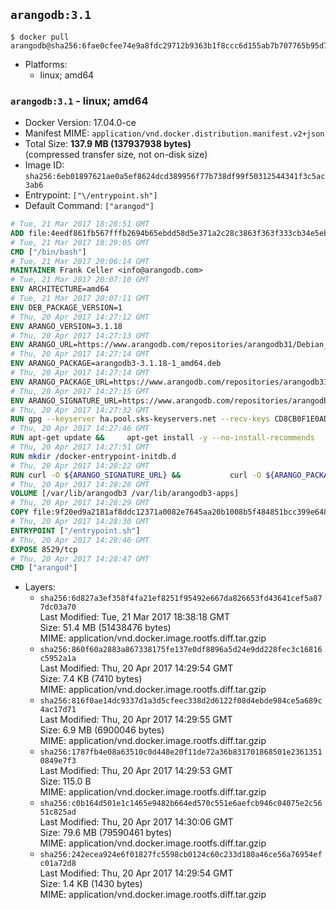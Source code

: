 ## `arangodb:3.1`

```console
$ docker pull arangodb@sha256:6fae0cfee74e9a8fdc29712b9363b1f8ccc6d155ab7b707765b95d7375098fdb
```

-	Platforms:
	-	linux; amd64

### `arangodb:3.1` - linux; amd64

-	Docker Version: 17.04.0-ce
-	Manifest MIME: `application/vnd.docker.distribution.manifest.v2+json`
-	Total Size: **137.9 MB (137937938 bytes)**  
	(compressed transfer size, not on-disk size)
-	Image ID: `sha256:6eb01897621ae0a5ef8624dcd389956f77b738df99f50312544341f3c5ac3ab6`
-	Entrypoint: `["\/entrypoint.sh"]`
-	Default Command: `["arangod"]`

```dockerfile
# Tue, 21 Mar 2017 18:28:51 GMT
ADD file:4eedf861fb567fffb2694b65ebdd58d5e371a2c28c3863f363f333cb34e5eb7b in / 
# Tue, 21 Mar 2017 18:29:05 GMT
CMD ["/bin/bash"]
# Tue, 21 Mar 2017 20:06:14 GMT
MAINTAINER Frank Celler <info@arangodb.com>
# Tue, 21 Mar 2017 20:07:10 GMT
ENV ARCHITECTURE=amd64
# Tue, 21 Mar 2017 20:07:11 GMT
ENV DEB_PACKAGE_VERSION=1
# Thu, 20 Apr 2017 14:27:12 GMT
ENV ARANGO_VERSION=3.1.18
# Thu, 20 Apr 2017 14:27:13 GMT
ENV ARANGO_URL=https://www.arangodb.com/repositories/arangodb31/Debian_8.0
# Thu, 20 Apr 2017 14:27:14 GMT
ENV ARANGO_PACKAGE=arangodb3-3.1.18-1_amd64.deb
# Thu, 20 Apr 2017 14:27:14 GMT
ENV ARANGO_PACKAGE_URL=https://www.arangodb.com/repositories/arangodb31/Debian_8.0/amd64/arangodb3-3.1.18-1_amd64.deb
# Thu, 20 Apr 2017 14:27:15 GMT
ENV ARANGO_SIGNATURE_URL=https://www.arangodb.com/repositories/arangodb31/Debian_8.0/amd64/arangodb3-3.1.18-1_amd64.deb.asc
# Thu, 20 Apr 2017 14:27:32 GMT
RUN gpg --keyserver ha.pool.sks-keyservers.net --recv-keys CD8CB0F1E0AD5B52E93F41E7EA93F5E56E751E9B
# Thu, 20 Apr 2017 14:27:46 GMT
RUN apt-get update &&     apt-get install -y --no-install-recommends         libjemalloc1 	libsnappy1         ca-certificates         pwgen         curl     &&     rm -rf /var/lib/apt/lists/*
# Thu, 20 Apr 2017 14:27:51 GMT
RUN mkdir /docker-entrypoint-initdb.d
# Thu, 20 Apr 2017 14:28:22 GMT
RUN curl -O ${ARANGO_SIGNATURE_URL} &&           curl -O ${ARANGO_PACKAGE_URL} &&             gpg --verify ${ARANGO_PACKAGE}.asc &&     (echo arangodb3 arangodb3/password password test | debconf-set-selections) &&     (echo arangodb3 arangodb3/password_again password test | debconf-set-selections) &&     DEBIAN_FRONTEND="noninteractive" dpkg -i ${ARANGO_PACKAGE} &&     rm -rf /var/lib/arangodb3/* &&     sed -ri         -e 's!127\.0\.0\.1!0.0.0.0!g'         -e 's!^(file\s*=).*!\1 -!'         -e 's!^#\s*uid\s*=.*!uid = arangodb!'         -e 's!^#\s*gid\s*=.*!gid = arangodb!'         /etc/arangodb3/arangod.conf     &&     DEBIAN_FRONTEND="noninteractive" apt-get purge -y --auto-remove ca-certificates &&     rm -f ${ARANGO_PACKAGE}*
# Thu, 20 Apr 2017 14:28:28 GMT
VOLUME [/var/lib/arangodb3 /var/lib/arangodb3-apps]
# Thu, 20 Apr 2017 14:28:29 GMT
COPY file:9f20ed9a2181af8ddc12371a0082e7645aa20b1008b5f484851bcc399e64801e in /entrypoint.sh 
# Thu, 20 Apr 2017 14:28:30 GMT
ENTRYPOINT ["/entrypoint.sh"]
# Thu, 20 Apr 2017 14:28:46 GMT
EXPOSE 8529/tcp
# Thu, 20 Apr 2017 14:28:47 GMT
CMD ["arangod"]
```

-	Layers:
	-	`sha256:6d827a3ef358f4fa21ef8251f95492e667da826653fd43641cef5a877dc03a70`  
		Last Modified: Tue, 21 Mar 2017 18:38:18 GMT  
		Size: 51.4 MB (51438476 bytes)  
		MIME: application/vnd.docker.image.rootfs.diff.tar.gzip
	-	`sha256:860f60a2883a867338175fe137e0df8896a5d24e9dd228fec3c16816c5952a1a`  
		Last Modified: Thu, 20 Apr 2017 14:29:54 GMT  
		Size: 7.4 KB (7410 bytes)  
		MIME: application/vnd.docker.image.rootfs.diff.tar.gzip
	-	`sha256:816f0ae14dc9337d1a3d5cfeec338d2d6122f08d4ebde984ce5a689c4ac17d71`  
		Last Modified: Thu, 20 Apr 2017 14:29:55 GMT  
		Size: 6.9 MB (6900046 bytes)  
		MIME: application/vnd.docker.image.rootfs.diff.tar.gzip
	-	`sha256:1787fb4e08a63510c0d448e20f11de72a36b831701868501e23613510849e7f3`  
		Last Modified: Thu, 20 Apr 2017 14:29:53 GMT  
		Size: 115.0 B  
		MIME: application/vnd.docker.image.rootfs.diff.tar.gzip
	-	`sha256:c0b164d501e1c1465e9482b664ed570c551e6aefcb946c04075e2c5651c825ad`  
		Last Modified: Thu, 20 Apr 2017 14:30:06 GMT  
		Size: 79.6 MB (79590461 bytes)  
		MIME: application/vnd.docker.image.rootfs.diff.tar.gzip
	-	`sha256:242ecea924e6f01827fc5598cb0124c60c233d180a46ce56a76954efc01a72d8`  
		Last Modified: Thu, 20 Apr 2017 14:29:54 GMT  
		Size: 1.4 KB (1430 bytes)  
		MIME: application/vnd.docker.image.rootfs.diff.tar.gzip
